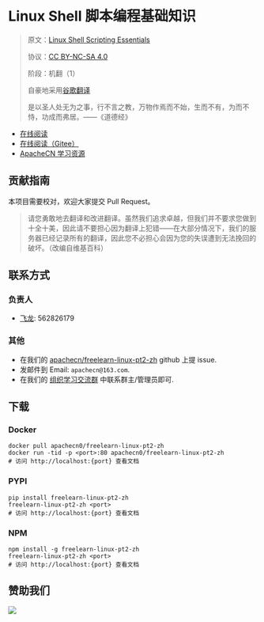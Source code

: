 # Linux Shell 脚本编程基础知识

> 原文：[Linux Shell Scripting Essentials](https://libgen.rs/book/index.php?md5=0DC4966A30F44E218A64746C6792BE8D)
>
> 协议：[CC BY-NC-SA 4.0](http://creativecommons.org/licenses/by-nc-sa/4.0/)
>
> 阶段：机翻（1）
>
> 自豪地采用[谷歌翻译](https://translate.google.cn/)
> 
> 是以圣人处无为之事，行不言之教，万物作焉而不始，生而不有，为而不恃，功成而弗居。——《道德经》

* [在线阅读](https://linux2.apachecn.org)
* [在线阅读（Gitee）](https://apachecn.gitee.io/doc-template/)
* [ApacheCN 学习资源](http://docs.apachecn.org/)

## 贡献指南

本项目需要校对，欢迎大家提交 Pull Request。

> 请您勇敢地去翻译和改进翻译。虽然我们追求卓越，但我们并不要求您做到十全十美，因此请不要担心因为翻译上犯错——在大部分情况下，我们的服务器已经记录所有的翻译，因此您不必担心会因为您的失误遭到无法挽回的破坏。（改编自维基百科）

## 联系方式

### 负责人

* [飞龙](https://github.com/wizardforcel): 562826179

### 其他

*   在我们的 [apachecn/freelearn-linux-pt2-zh](https://github.com/apachecn/freelearn-linux-pt2-zh) github 上提 issue.
*   发邮件到 Email: `apachecn@163.com`.
*   在我们的 [组织学习交流群](http://www.apachecn.org/organization/348.html) 中联系群主/管理员即可.

## 下载

### Docker

```
docker pull apachecn0/freelearn-linux-pt2-zh
docker run -tid -p <port>:80 apachecn0/freelearn-linux-pt2-zh
# 访问 http://localhost:{port} 查看文档
```

### PYPI

```
pip install freelearn-linux-pt2-zh
freelearn-linux-pt2-zh <port>
# 访问 http://localhost:{port} 查看文档
```

### NPM

```
npm install -g freelearn-linux-pt2-zh
freelearn-linux-pt2-zh <port>
# 访问 http://localhost:{port} 查看文档
```

## 赞助我们

![](http://data.apachecn.org/img/about/donate.jpg)
